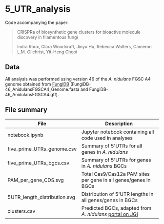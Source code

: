 # 5_UTR_analysis

Code accompanying the paper: 

> CRISPRa of biosynthetic gene clusters for bioactive molecule discovery in filamentous fungi
>
> Indra Roux, Clara Woodcraft, Jinyu Hu, Rebecca Wolters, Cameron L.M. Gilchrist, Yit-Heng Chooi

## Data
All analysis was performed using version 46 of the *A. nidulans* FGSC A4 genome
 obtained from [FungiDB](https://fungidb.org/common/downloads/Current_Release/AnidulansFGSCA4/)
 (FungiDB-46_AnidulansFGSCA4_Genome.fasta and FungiDB-46_AnidulansFGSCA4.gff).

## File summary
| File | Description |
| ---- | ----------- |
| notebook.ipynb | Jupyter notebook containing all code used in analyses |
| five_prime_UTRs_genome.csv | Summary of 5'UTRs for all genes in *A. nidulans* |
| five_prime_UTRs_bgcs.csv | Summary of 5'UTRs for genes in *A. nidulans* BGCs |
| PAM_per_gene_CDS.svg | Total Cas9/Cas12a PAM sites per gene in all genes/genes in BGCs |
| 5UTR_length_distribution.svg | Distribution of 5'UTR lengths in all genes/genes in BGCs |
| clusters.csv | Predicted BGCs, adapted from *A. nidulans* [portal on JGI](https://mycocosm.jgi.doe.gov/pages/sm-clusters.jsf?organism=Aspnid1&genomes=Aspnid1&clusterTypes=DMAT%2CHYBRID%2CNRPS%2CNRPS-Like%2CPKS%2CPKS-Like%2CTC&pageSize=50) |
